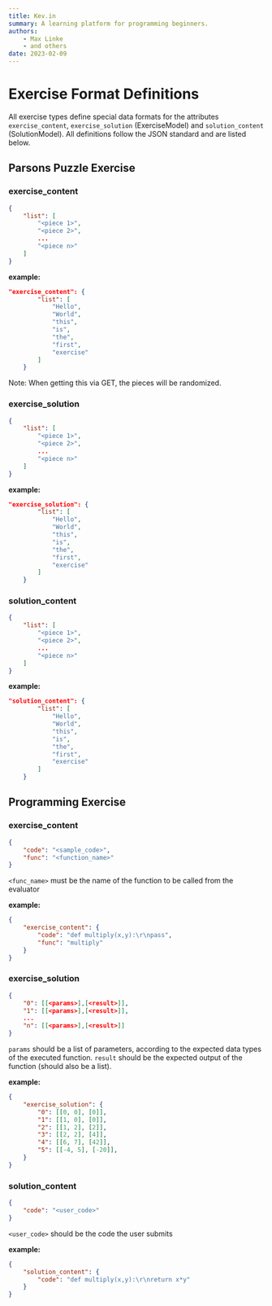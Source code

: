 ```yaml
---
title: Kev.in
summary: A learning platform for programming beginners.
authors:
    - Max Linke
    - and others
date: 2023-02-09
---
```


# Exercise Format Definitions
All exercise types define special data formats for the attributes `exercise_content`, `exercise_solution`
(ExerciseModel) and `solution_content` (SolutionModel). All definitions follow the JSON standard and are listed below.

## Parsons Puzzle Exercise
### exercise_content
```JSON
{
    "list": [
        "<piece 1>",
        "<piece 2>",
        ...
        "<piece n>"
    ]
}
```
**example:**
```JSON
"exercise_content": {
        "list": [
            "Hello",
            "World",
            "this",
            "is",
            "the",
            "first",
            "exercise"
        ]
    }
```
Note: When getting this via GET, the pieces will be randomized.

### exercise_solution
```JSON
{
    "list": [
        "<piece 1>",
        "<piece 2>",
        ...
        "<piece n>"
    ]
}
```
**example:**
```JSON
"exercise_solution": {
        "list": [
            "Hello",
            "World",
            "this",
            "is",
            "the",
            "first",
            "exercise"
        ]
    }
```

### solution_content
```JSON
{
    "list": [
        "<piece 1>",
        "<piece 2>",
        ...
        "<piece n>"
    ]
}
```
**example:**
```JSON
"solution_content": {
        "list": [
            "Hello",
            "World",
            "this",
            "is",
            "the",
            "first",
            "exercise"
        ]
    }
```

## Programming Exercise
### exercise_content

```JSON
{
    "code": "<sample_code>",
    "func": "<function_name>"
}
```
`<func_name>` must be the name of the function to be called from the evaluator

**example:**
```JSON
{
    "exercise_content": {
        "code": "def multiply(x,y):\r\npass",
        "func": "multiply"
    }
}
```

### exercise_solution

```JSON
{
    "0": [[<params>],[<result>]],
    "1": [[<params>],[<result>]],
    ...
    "n": [[<params>],[<result>]]
}
```
`params` should be a list of parameters, according to the expected data types of the executed function.
`result` should be the expected output of the function (should also be a list).

**example:**
```JSON
{
    "exercise_solution": {
        "0": [[0, 0], [0]],
        "1": [[1, 0], [0]],
        "2": [[1, 2], [2]],
        "3": [[2, 2], [4]],
        "4": [[6, 7], [42]],
        "5": [[-4, 5], [-20]],
    }
}
```

### solution_content
```JSON
{
    "code": "<user_code>"
}
```
`<user_code>` should be the code the user submits

**example:**
```JSON
{
    "solution_content": {
        "code": "def multiply(x,y):\r\nreturn x*y"
    }
}
```

